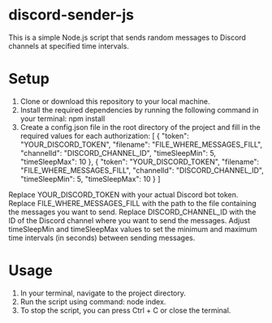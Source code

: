 # discord-sender-js

This is a simple Node.js script that sends random messages to Discord channels at specified time intervals.

# Setup

1. Clone or download this repository to your local machine.
2. Install the required dependencies by running the following command in your terminal: npm install
3. Create a config.json file in the root directory of the project and fill in the required values for each authorization:
[
  {
    "token": "YOUR_DISCORD_TOKEN",
    "filename": "FILE_WHERE_MESSAGES_FILL",
    "channelId": "DISCORD_CHANNEL_ID",
    "timeSleepMin": 5,
    "timeSleepMax": 10
  },
  {
    "token": "YOUR_DISCORD_TOKEN",
    "filename": "FILE_WHERE_MESSAGES_FILL",
    "channelId": "DISCORD_CHANNEL_ID",
    "timeSleepMin": 5,
    "timeSleepMax": 10
  }
]

Replace YOUR_DISCORD_TOKEN with your actual Discord bot token.
Replace FILE_WHERE_MESSAGES_FILL with the path to the file containing the messages you want to send.
Replace DISCORD_CHANNEL_ID with the ID of the Discord channel where you want to send the messages.
Adjust timeSleepMin and timeSleepMax values to set the minimum and maximum time intervals (in seconds) between sending messages.

# Usage

1. In your terminal, navigate to the project directory.
2. Run the script using command: node index.
3. To stop the script, you can press Ctrl + C or close the terminal.
